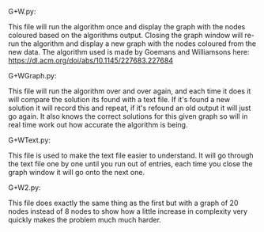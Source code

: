 G+W.py:

This file will run the algorithm once and display the graph with the nodes coloured based on the algorithms output. Closing the graph window will re-run the algorithm and display a new graph with the nodes coloured from the new data.
The algorithm used is made by Goemans and Williamsons here: https://dl.acm.org/doi/abs/10.1145/227683.227684 

G+WGraph.py:

This file will run the algorithm over and over again, and each time it does it will compare the solution its found with a text file. If it's found a new solution it will record this and repeat, if it's refound an old output it will just go again. It also knows the correct solutions for this given graph so will in real time work out how accurate the algorithm is being.

G+WText.py:

This file is used to make the text file easier to understand. It will go through the text file one by one until you run out of entries, each time you close the graph window it will go onto the next one.

G+W2.py:

This file does exactly the same thing as the first but with a graph of 20 nodes instead of 8 nodes to show how a little increase in complexity very quickly makes the problem much much harder.
